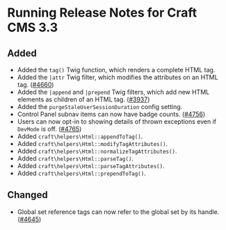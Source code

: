 # Running Release Notes for Craft CMS 3.3

## Added
- Added the `tag()` Twig function, which renders a complete HTML tag.
- Added the `|attr` Twig filter, which modifies the attributes on an HTML tag. ([#4660](https://github.com/craftcms/cms/issues/4660))
- Added the `|append` and `|prepend` Twig filters, which add new HTML elements as children of an HTML tag. ([#3937](https://github.com/craftcms/cms/issues/3937))
- Added the `purgeStaleUserSessionDuration` config setting.
- Control Panel subnav items can now have badge counts. ([#4756](https://github.com/craftcms/cms/issues/4756))
- Users can now opt-in to showing details of thrown exceptions even if `DevMode` is off. ([#4765](https://github.com/craftcms/cms/issues/4765))
- Added `craft\helpers\Html::appendToTag()`.
- Added `craft\helpers\Html::modifyTagAttributes()`.
- Added `craft\helpers\Html::normalizeTagAttributes()`.
- Added `craft\helpers\Html::parseTag()`.
- Added `craft\helpers\Html::parseTagAttributes()`.
- Added `craft\helpers\Html::prependToTag()`.

## Changed
- Global set reference tags can now refer to the global set by its handle. ([#4645](https://github.com/craftcms/cms/issues/4645))
